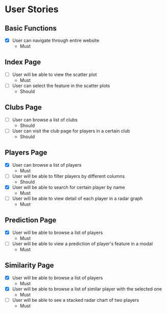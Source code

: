 # User Stories
## Basic Functions
 - [x] User can navigate through entire website
    - Must 
## Index Page
 - [ ] User will be able to view the scatter plot
    - Must
 - [ ] User can select the feature in the scatter plots
    - Should
## Clubs Page
 - [ ] User can browse a list of clubs
   - Should
 - [ ] User can visit the club page for players in a certain club
   - Should
## Players Page
 - [x] User can browse a list of players
   - Must 
 - [ ] User will be able to filter players by different columns
   - Should
 - [x] User will be able to search for certain player by name
   - Must
 - [ ] User will be able to view detail of each player in a radar graph
   - Must   
## Prediction Page
 - [x] User will be able to browse a list of players
   - Must
 - [ ] User will be able to view a prediction of player's feature in a modal
   - Must  
## Similarity Page
 - [x] User will be able to browse a list of players
   - Must
 - [x] User will be able to browse a list of similar player with the selected one
   - Must  
 - [ ] User will be able to see a stacked radar chart of two players
   - Must 